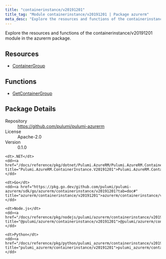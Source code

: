 ```yaml
---
title: "containerinstance/v20191201"
title_tag: "Module containerinstance/v20191201 | Package azurerm"
meta_desc: "Explore the resources and functions of the containerinstance/v20191201 module in the azurerm package."
---
```


<!-- WARNING: this file was generated by Pulumi Docs Generator. -->
<!-- Do not edit by hand unless you're certain you know what you are doing! -->

Explore the resources and functions of the containerinstance/v20191201 module in the azurerm package.

<h2 id="resources">Resources</h2>
<ul class="api">
    <li><a href="containergroup" title="ContainerGroup"><span class="symbol resource"></span>ContainerGroup</a></li>
</ul>

<h2 id="functions">Functions</h2>
<ul class="api">
    <li><a href="getcontainergroup" title="GetContainerGroup"><span class="symbol function"></span>GetContainerGroup</a></li>
</ul>

<h2 id="package-details">Package Details</h2>
<dl class="package-details">
	<dt>Repository</dt>
	<dd><a href="https://github.com/pulumi/pulumi-azurerm">https://github.com/pulumi/pulumi-azurerm</a></dd>
	<dt>License</dt>
	<dd>Apache-2.0</dd>
	<dt>Version</dt>
	<dd>0.1.0</dd>
</dl>



<dl class="tabular">

    <dt>.NET</dt>
    <dd><a href="/docs/reference/pkg/dotnet/Pulumi.AzureRM/Pulumi.AzureRM.ContainerInstance.V20191201.html" title="Pulumi.AzureRM.ContainerInstance.V20191201">Pulumi.AzureRM.ContainerInstance.V20191201</a></dd>

    <dt>Go</dt>
    <dd><a href="https://pkg.go.dev/github.com/pulumi/pulumi-azurerm/sdk/go/azurerm/containerinstance/v20191201?tab=doc#" title="azurerm/containerinstance/v20191201">azurerm/containerinstance/v20191201</a></dd>

    <dt>Node.js</dt>
    <dd><a href="/docs/reference/pkg/nodejs/pulumi/azurerm/containerinstance/v20191201/#" title="@pulumi/azurerm/containerinstance/v20191201">@pulumi/azurerm/containerinstance/v20191201</a></dd>

    <dt>Python</dt>
    <dd><a href="/docs/reference/pkg/python/pulumi_azurerm/containerinstance/v20191201" title="pulumi_azurerm/containerinstance/v20191201">pulumi_azurerm/containerinstance/v20191201</a></dd>

</dl>

